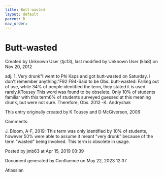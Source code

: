 ```yaml
---
title: Butt-wasted
layout: default
parent: B
nav_order:
---
```


# Butt-wasted

Created by  Unknown User (tjc13), last modified by  Unknown User (kla8) on Nov 20, 2012

adj. 1. Very drunk&quot;I went to Phi Kaps and got butt-wasted on Saturday. I don't remember anything.&quot;F92 F94-Said to be Obs. butt-wasted: Falling out of use, while 34% of people identified the term, they stated it is used rarely.KTousey This word was found to be obselete. Only 10% of students familiar with this term6% of students surveyed guessed at this meaning drunk, but were not sure. Therefore, Obs. 2012 -K. Andryshak

This entry originally created by K Tousey and D McGiverson, 2006

Comments:

J. Bloom, A-F, 2019: This term was only identified by 10% of students, however 50% were able to assume it meant &quot;very drunk&quot; because of the term &quot;wasted&quot; being involved. This term is obsolete in usage. 

Posted by jmb63 at Apr 15, 2019 00:39

Document generated by Confluence on May 22, 2023 12:37

Atlassian
